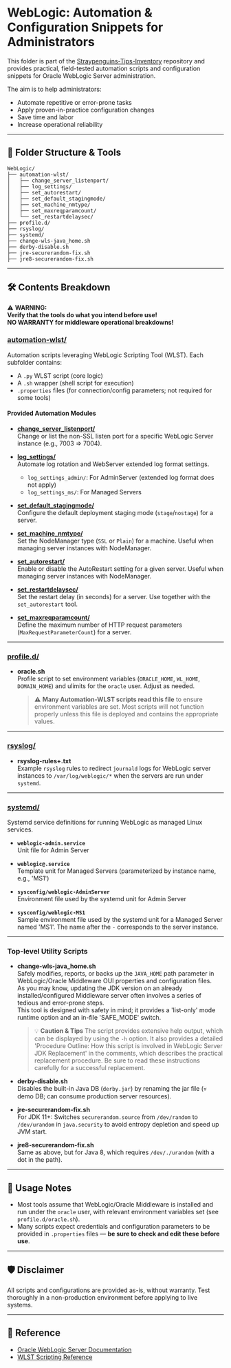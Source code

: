 # WebLogic: Automation & Configuration Snippets for Administrators

This folder is part of the [Straypenguins-Tips-Inventory](https://github.com/Tatsuya-Nonogaki/Straypenguins-Tips-Inventory) repository and provides practical, field-tested automation scripts and configuration snippets for Oracle WebLogic Server administration.

The aim is to help administrators:
- Automate repetitive or error-prone tasks
- Apply proven-in-practice configuration changes
- Save time and labor
- Increase operational reliability

---

## 📂 Folder Structure & Tools

```
WebLogic/
├── automation-wlst/
│   ├── change_server_listenport/
│   ├── log_settings/
│   ├── set_autorestart/
│   ├── set_default_stagingmode/
│   ├── set_machine_nmtype/
│   ├── set_maxreqparamcount/
│   └── set_restartdelaysec/
├── profile.d/
├── rsyslog/
├── systemd/
├── change-wls-java_home.sh
├── derby-disable.sh
├── jre-securerandom-fix.sh
├── jre8-securerandom-fix.sh
```

---

## 🛠️ Contents Breakdown

⚠️ **WARNING:**  
**Verify that the tools do what you intend before use!  
NO WARRANTY for middleware operational breakdowns!**

### [automation-wlst/](automation-wlst/)
Automation scripts leveraging WebLogic Scripting Tool (WLST). Each subfolder contains:
- A `.py` WLST script (core logic)
- A `.sh` wrapper (shell script for execution)
- `.properties` files (for connection/config parameters; not required for some tools)

#### Provided Automation Modules

- **[change_server_listenport/](automation-wlst/change_server_listenport/)**  
  Change or list the non-SSL listen port for a specific WebLogic Server instance (e.g., 7003 => 7004).

- **[log_settings/](automation-wlst/log_settings/)**  
  Automate log rotation and WebServer extended log format settings.
  - `log_settings_admin/`: For AdminServer (extended log format does not apply)
  - `log_settings_ms/`: For Managed Servers

- **[set_default_stagingmode/](automation-wlst/set_default_stagingmode/)**  
  Configure the default deployment staging mode (`stage`/`nostage`) for a server.

- **[set_machine_nmtype/](automation-wlst/set_machine_nmtype/)**  
  Set the NodeManager type (`SSL` or `Plain`) for a machine. Useful when managing server instances with NodeManager.

- **[set_autorestart/](automation-wlst/set_autorestart/)**  
  Enable or disable the AutoRestart setting for a given server. Useful when managing server instances with NodeManager.

- **[set_restartdelaysec/](automation-wlst/set_restartdelaysec/)**  
  Set the restart delay (in seconds) for a server. Use together with the `set_autorestart` tool.

- **[set_maxreqparamcount/](automation-wlst/set_maxreqparamcount/)**  
  Define the maximum number of HTTP request parameters (`MaxRequestParameterCount`) for a server.

---

### [profile.d/](profile.d/)
- **oracle.sh**  
  Profile script to set environment variables (`ORACLE_HOME`, `WL_HOME`, `DOMAIN_HOME`) and ulimits for the `oracle` user. Adjust as needed.
  > ⚠️ **Many Automation-WLST scripts read this file** to ensure environment variables are set. Most scripts will not function properly unless this file is deployed and contains the appropriate values.

---

### [rsyslog/](rsyslog/)
- **rsyslog-rules+.txt**  
  Example `rsyslog` rules to redirect `journald` logs for WebLogic server instances to `/var/log/weblogic/*` when the servers are run under `systemd`.

---

### [systemd/](systemd/)
Systemd service definitions for running WebLogic as managed Linux services.

- **`weblogic-admin.service`**  
  Unit file for Admin Server

- **`weblogic@.service`**  
  Template unit for Managed Servers (parameterized by instance name, e.g., 'MS1')

- **`sysconfig/weblogic-AdminServer`**  
  Environment file used by the systemd unit for Admin Server

- **`sysconfig/weblogic-MS1`**  
  Sample environment file used by the systemd unit for a Managed Server named 'MS1'. The name after the `-` corresponds to the server instance.

---

### Top-level Utility Scripts

- **change-wls-java_home.sh**  
  Safely modifies, reports, or backs up the `JAVA_HOME` path parameter in WebLogic/Oracle Middleware OUI properties and configuration files.  
  As you may know, updating the JDK version on an already installed/configured Middleware server often involves a series of tedious and error-prone steps.  
  This tool is designed with safety in mind; it provides a 'list-only' mode runtime option and an in-file 'SAFE_MODE' switch.

  > 💡 **Caution & Tips**
  > The script provides extensive help output, which can be displayed by using the `-h` option.
  > It also provides a detailed 'Procedure Outline: How this script is involved in WebLogic Server JDK Replacement' in the comments, which describes the practical replacement procedure.
  > Be sure to read these instructions carefully for a successful replacement.

- **derby-disable.sh**  
  Disables the built-in Java DB (`derby.jar`) by renaming the jar file (💀 demo DB; can consume production server resources).

- **jre-securerandom-fix.sh**  
  For JDK 11+: Switches `securerandom.source` from `/dev/random` to `/dev/urandom` in `java.security` to avoid entropy depletion and speed up JVM start.

- **jre8-securerandom-fix.sh**  
  Same as above, but for Java 8, which requires `/dev/./urandom` (with a dot in the path).

---

## 📝 Usage Notes

- Most tools assume that WebLogic/Oracle Middleware is installed and run under the `oracle` user, with relevant environment variables set (see `profile.d/oracle.sh`).
- Many scripts expect credentials and configuration parameters to be provided in `.properties` files — **be sure to check and edit these before use**.

---

## 🛡️ Disclaimer

All scripts and configurations are provided as-is, without warranty. Test thoroughly in a non-production environment before applying to live systems.

---

## 🔗 Reference

- [Oracle WebLogic Server Documentation](https://docs.oracle.com/en/middleware/fusion-middleware/weblogic-server/)
- [WLST Scripting Reference](https://docs.oracle.com/en/middleware/fusion-middleware/weblogic-server/14.1.2/wlstc/index.html)
